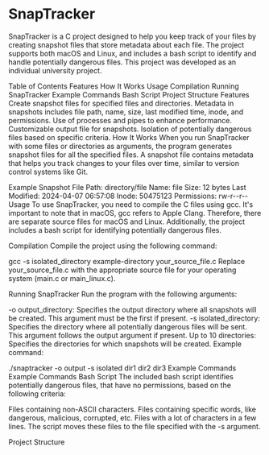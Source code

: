 # SnapTracker

SnapTracker is a C project designed to help you keep track of your files by creating snapshot files that store metadata about each file. The project supports both macOS and Linux, and includes a bash script to identify and handle potentially dangerous files. This project was developed as an individual university project.

Table of Contents
Features
How It Works
Usage
Compilation
Running SnapTracker
Example Commands
Bash Script
Project Structure
Features
Create snapshot files for specified files and directories.
Metadata in snapshots includes file path, name, size, last modified time, inode, and permissions.
Use of processes and pipes to enhance performance.
Customizable output file for snapshots.
Isolation of potentially dangerous files based on specific criteria.
How It Works
When you run SnapTracker with some files or directories as arguments, the program generates snapshot files for all the specified files. A snapshot file contains metadata that helps you track changes to your files over time, similar to version control systems like Git.

Example Snapshot File
Path: directory/file
Name: file
Size: 12 bytes
Last Modified: 2024-04-07 06:57:08
Inode: 50475123
Permissions: rw-r--r--
Usage
To use SnapTracker, you need to compile the C files using gcc. It's important to note that in macOS, gcc refers to Apple Clang. Therefore, there are separate source files for macOS and Linux. Additionally, the project includes a bash script for identifying potentially dangerous files.

Compilation
Compile the project using the following command:

gcc -s isolated_directory example-directory your_source_file.c
Replace your_source_file.c with the appropriate source file for your operating system (main.c or main_linux.c).

Running SnapTracker
Run the program with the following arguments:

-o output_directory: Specifies the output directory where all snapshots will be created. This argument must be the first if present.
-s isolated_directory: Specifies the directory where all potentially dangerous files will be sent. This argument follows the output argument if present.
Up to 10 directories: Specifies the directories for which snapshots will be created.
Example command:

./snaptracker -o output -s isolated dir1 dir2 dir3
Example Commands
Example Commands
Bash Script
The included bash script identifies potentially dangerous files, that have no permissions, based on the following criteria:

Files containing non-ASCII characters.
Files containing specific words, like dangerous, malicious, corrupted, etc.
Files with a lot of characters in a few lines.
The script moves these files to the file specified with the -s argument.

Project Structure

